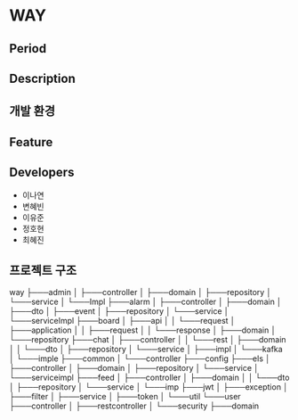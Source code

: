# WAY
## Period

## Description

## 개발 환경

## Feature

## Developers

- 이나연
- 변혜빈
- 이유준
- 정호현
- 최혜진

## 프로젝트 구조
way
├───admin
│   ├───controller
│   ├───domain
│   ├───repository
│   └───service
│       └───Impl
├───alarm
│   ├───controller
│   ├───domain
│   ├───dto
│   ├───event
│   ├───repository
│   └───service
│       └───serviceImpl
├───board
│   ├───api
│   │   └───request
│   ├───application
│   │   ├───request
│   │   └───response
│   ├───domain
│   └───repository
├───chat
│   ├───controller
│   │   └───rest
│   ├───domain
│   │   └───dto
│   ├───repository
│   └───service
│       ├───impl
│       └───kafka
│           └───imple
├───common
│   └───controller
├───config
├───els
│   ├───controller
│   ├───domain
│   ├───repository
│   └───service
│       └───serviceimpl
├───feed
│   ├───controller
│   ├───domain
│   │   └───dto
│   ├───repository
│   └───service
│       └───imp
├───jwt
│   ├───exception
│   ├───filter
│   ├───service
│   ├───token
│   └───util
└───user
    ├───controller
    │   ├───restcontroller
    │   └───security
    ├───domain
